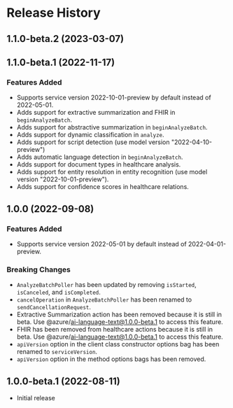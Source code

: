 # Release History

## 1.1.0-beta.2 (2023-03-07)

## 1.1.0-beta.1 (2022-11-17)

### Features Added

- Supports service version 2022-10-01-preview by default instead of 2022-05-01.
- Adds support for extractive summarization and FHIR in `beginAnalyzeBatch`.
- Adds support for abstractive summarization in `beginAnalyzeBatch`.
- Adds support for dynamic classification in `analyze`.
- Adds support for script detection (use model version "2022-04-10-preview")
- Adds automatic language detection in `beginAnalyzeBatch`.
- Adds support for document types in healthcare analysis.
- Adds support for entity resolution in entity recognition (use model version "2022-10-01-preview").
- Adds support for confidence scores in healthcare relations.

## 1.0.0 (2022-09-08)

### Features Added

- Supports service version 2022-05-01 by default instead of 2022-04-01-preview.

### Breaking Changes

- `AnalyzeBatchPoller` has been updated by removing `isStarted`, `isCanceled`, and `isCompleted`.
- `cancelOperation` in `AnalyzeBatchPoller` has been renamed to `sendCancellationRequest`.
- Extractive Summarization action has been removed because it is still in beta. Use @azure/ai-language-text@1.0.0-beta.1 to access this feature.
- FHIR has been removed from healthcare actions because it is still in beta. Use @azure/ai-language-text@1.0.0-beta.1 to access this feature.
- `apiVersion` option in the client class constructor options bag has been renamed to `serviceVersion`.
- `apiVersion` option in the method options bags has been removed.

## 1.0.0-beta.1 (2022-08-11)

- Initial release
